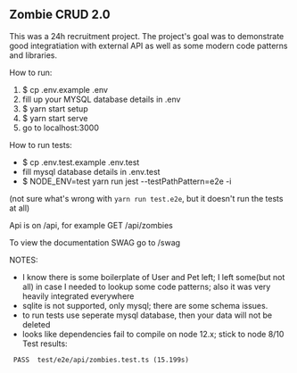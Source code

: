 Zombie CRUD 2.0
------

This was a 24h recruitment project.
The project's goal was to demonstrate good integratiation with external API as well as some modern code patterns and libraries.

How to run:
1. $ cp .env.example .env
2. fill up your MYSQL database details in .env
3. $ yarn start setup
4. $ yarn start serve
5. go to localhost:3000

How to run tests:
- $ cp .env.test.example .env.test
- fill mysql database details in .env.test
- $ NODE_ENV=test yarn run jest --testPathPattern=e2e -i

(not sure what's wrong with `yarn run test.e2e`, but it doesn't run the tests at all)

Api is on /api, for example GET /api/zombies

To view the documentation SWAG go to /swag

NOTES:
- I know there is some boilerplate of User and Pet left; I left some(but not all) in case I needed to lookup some code patterns; also it was very heavily integrated everywhere
- sqlite is not supported, only mysql; there are some schema issues.
- to run tests use seperate mysql database, then your data will not be deleted
- looks like dependencies fail to compile on node 12.x; stick to node 8/10
Test results:
```
 PASS  test/e2e/api/zombies.test.ts (15.199s)
```
